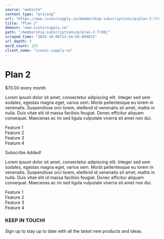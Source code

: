 ```yaml
---
source: "website"
content_type: "pricing"
url: "https://www.iconicsupply.co/membership-subscriptions/p/plan-2-7r88j"
title: "Plan 2"
domain: "www.iconicsupply.co"
path: "/membership-subscriptions/p/plan-2-7r88j"
scraped_time: "2025-10-04T23:54:56.094832"
url_depth: 3
word_count: 155
client_name: "iconic-supply-co"
---
```


# Plan 2

$70.00 every month

Lorem ipsum dolor sit amet, consectetur adipiscing elit. Integer sed sem sodales, egestas magna eget, varius sem. Morbi pellentesque eu lorem in venenatis. Suspendisse orci lorem, eleifend id venenatis sit amet, mattis in nulla. Duis vitae elit id massa facilisis feugiat. Donec efficitur aliquam consequat. Maecenas ac mi sed ligula vulputate viverra sit amet non dui.

Feature 1  
Feature 2  
Feature 3  
Feature 4

Subscribe Added!

Lorem ipsum dolor sit amet, consectetur adipiscing elit. Integer sed sem sodales, egestas magna eget, varius sem. Morbi pellentesque eu lorem in venenatis. Suspendisse orci lorem, eleifend id venenatis sit amet, mattis in nulla. Duis vitae elit id massa facilisis feugiat. Donec efficitur aliquam consequat. Maecenas ac mi sed ligula vulputate viverra sit amet non dui.

Feature 1  
Feature 2  
Feature 3  
Feature 4

### KEEP IN TOUCH!

Sign up to stay up to date with all the latest new products and ideas.